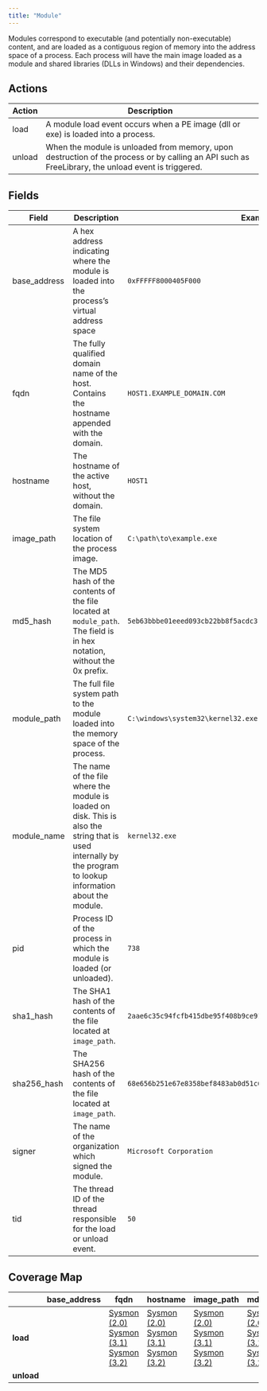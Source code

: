 ```yaml
---
title: "Module"
---
```


Modules correspond to executable (and potentially non-executable) content, and are loaded as a contiguous region of memory into the address space of a process. Each process will have the main image loaded as a module and shared libraries (DLLs in Windows) and their dependencies.

## Actions

|Action|Description|
|---|---|
|load|A module load event occurs when a PE image (dll or exe) is loaded into a process.
|unload|When the module is unloaded from memory, upon destruction of the process or by calling an API such as FreeLibrary, the unload event is triggered.

## Fields

|Field|Description|Example|
|---|---|---|
|base_address|A hex address indicating where the module is loaded into the process’s virtual address space|`0xFFFFF8000405F000`
|fqdn|The fully qualified domain name of the host. Contains the hostname appended with the domain.|`HOST1.EXAMPLE_DOMAIN.COM`
|hostname|The hostname of the active host, without the domain.|`HOST1`
|image_path|The file system location of the process image.|`C:\path\to\example.exe`
|md5_hash|The MD5 hash of the contents of the file located at `module_path`. The field is in hex notation, without the 0x prefix.|`5eb63bbbe01eeed093cb22bb8f5acdc3`
|module_path|The full file system path to the module loaded into the memory space of the process.|`C:\windows\system32\kernel32.exe`
|module_name|The name of the file where the module is loaded on disk. This is also the string that is used internally by the program to lookup information about the module.|`kernel32.exe`
|pid|Process ID of the process in which the module is loaded (or unloaded).|`738`
|sha1_hash|The SHA1 hash of the contents of the file located at `image_path`.|`2aae6c35c94fcfb415dbe95f408b9ce91ee846ed`
|sha256_hash|The SHA256 hash of the contents of the file located at `image_path`.|`68e656b251e67e8358bef8483ab0d51c6619f3e7a1a9f0e75838d41ff368f728`
|signer|The name of the organization which signed the module.|`Microsoft Corporation`
|tid|The thread ID of the thread responsible for the load or unload event.|`50`
## Coverage Map

| | **base_address** | **fqdn** | **hostname** | **image_path** | **md5_hash** | **module_name** | **module_path** | **pid** | **sha1_hash** | **sha256_hash** | **signer** | **tid** |
|---|---|---|---|---|---|---|---|---|---|---|---|---|
| **load** | | [Sysmon (2.0)]( ../sensors/sysmon_2.0) [Sysmon (3.1)]( ../sensors/sysmon_3.1) [Sysmon (3.2)]( ../sensors/sysmon_3.2) | [Sysmon (2.0)]( ../sensors/sysmon_2.0) [Sysmon (3.1)]( ../sensors/sysmon_3.1) [Sysmon (3.2)]( ../sensors/sysmon_3.2) | [Sysmon (2.0)]( ../sensors/sysmon_2.0) [Sysmon (3.1)]( ../sensors/sysmon_3.1) [Sysmon (3.2)]( ../sensors/sysmon_3.2) | [Sysmon (2.0)]( ../sensors/sysmon_2.0) [Sysmon (3.1)]( ../sensors/sysmon_3.1) [Sysmon (3.2)]( ../sensors/sysmon_3.2) | [Sysmon (2.0)]( ../sensors/sysmon_2.0) [Sysmon (3.1)]( ../sensors/sysmon_3.1) [Sysmon (3.2)]( ../sensors/sysmon_3.2) | | [Sysmon (2.0)]( ../sensors/sysmon_2.0) [Sysmon (3.1)]( ../sensors/sysmon_3.1) [Sysmon (3.2)]( ../sensors/sysmon_3.2) | [Sysmon (2.0)]( ../sensors/sysmon_2.0) [Sysmon (3.1)]( ../sensors/sysmon_3.1) [Sysmon (3.2)]( ../sensors/sysmon_3.2) | [Sysmon (2.0)]( ../sensors/sysmon_2.0) [Sysmon (3.1)]( ../sensors/sysmon_3.1) [Sysmon (3.2)]( ../sensors/sysmon_3.2) | | |
| **unload** | | | | | | | | | | | | |